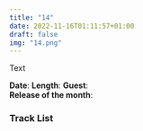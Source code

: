 ```yaml
---
title: "14"
date: 2022-11-16T01:11:57+01:00
draft: false
img: "14.png"
---
```


Text

**Date**: 
**Length**: 
**Guest**:   
**Release of the month**: 

<div>

</div>

### Track List